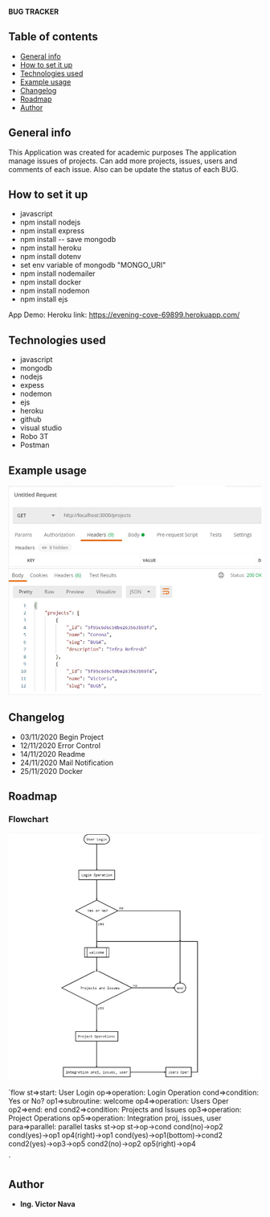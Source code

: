 **BUG TRACKER**


## Table of contents
* [General info](#general-info)
* [How to set it up](#How-to-set-it-up)
* [Technologies used](#Technologies-used)
* [Example usage](#Example-usage)
* [Changelog](#Changelog)
* [Roadmap](#Roadmap)
* [Author](#Author)


## General info

This Application was created for academic purposes
The application manage issues of projects.
Can add more projects, issues, users and comments of each issue.
Also can be update the status of each BUG.

## How to set it up

- javascript
- npm install nodejs
- npm install express
- npm install -- save mongodb
- npm install heroku
- npm install dotenv
- set env variable of mongodb "MONGO_URI"
- npm install nodemailer
- npm install docker
- npm install nodemon
- npm install ejs

App Demo:
Heroku link: https://evening-cove-69899.herokuapp.com/

## Technologies used
- javascript
- mongodb
- nodejs
- expess
- nodemon
- ejs
- heroku
- github
- visual studio
- Robo 3T
- Postman

## Example usage

[![ruta.jpg](https://github.com/victornavam/CA1/blob/master/ruta.JPG?raw=true "ruta.jpg")](https://github.com/victornavam/CA1/blob/master/ruta.JPG "ruta.jpg")

## Changelog
- 03/11/2020 Begin Project
- 12/11/2020 Error Control
- 14/11/2020 Readme
- 24/11/2020 Mail Notification
- 25/11/2020 Docker

## Roadmap
### Flowchart

[![Flowchart.JPG](https://github.com/victornavam/CA1/blob/master/Flowchart.JPG?raw=true "Flowchart.JPG")](https://github.com/victornavam/CA1/blob/master/ "Flowchart.JPG")

`flow
st=>start: User Login
op=>operation: Login Operation
cond=>condition: Yes or No?
op1=>subroutine: welcome
op4=>operation: Users Oper
op2=>end: end
cond2=>condition: Projects and Issues
op3=>operation: Project Operations
op5=>operation: Integration proj, issues, user
para=>parallel: parallel tasks
st->op
st->op->cond
cond(no)->op2
cond(yes)->op1
op4(right)->op1
cond(yes)->op1(bottom)->cond2
cond2(yes)->op3->op5
cond2(no)->op2
op5(right)->op4

`
## Author
- **Ing. Victor Nava**





